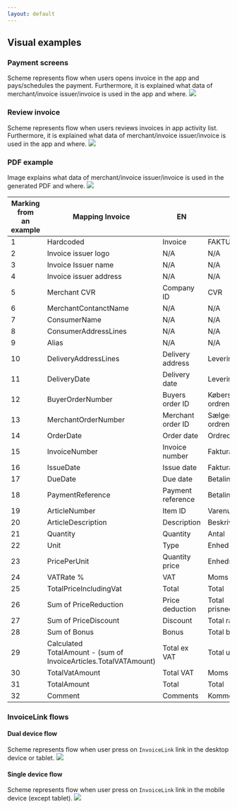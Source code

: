 ```yaml
---
layout: default
---
```


## Visual examples

### <a name="payment-screens"></a> Payment screens
Scheme represents flow when users opens invoice in the app and pays/schedules the payment.  Furthermore, it is explained what data of merchant/invoice issuer/invoice is used in the app and where.
[![](assets/images/pay_flow_50.png)](assets/images/pay_flow_50.png)

### <a name="review-invoice"></a> Review invoice
Scheme represents flow when users reviews invoices in app activity list.  Furthermore, it is explained what data of merchant/invoice issuer/invoice is used in the app and where.
[![](assets/images/activity_list_50.png)](assets/images/activity_list_50.png)

### <a name="pdf"></a> PDF example
Image explains what data of merchant/invoice issuer/invoice is used in the generated PDF and where.
[![](assets/images/pdf.png)](assets/images/pdf.png)

| Marking<br>from<br>an example | Mapping Invoice                                                     | EN                | DK                    | FI                   |
|-------------------------------|---------------------------------------------------------------------|-------------------|-----------------------|----------------------|
|                             1 | Hardcoded                                                           | Invoice           | FAKTURA               | LASKU                |
|                             2 | Invoice issuer logo                                                 | N/A               | N/A                   | N/A                  |
|                             3 | Invoice Issuer name                                                 | N/A               | N/A                   | N/A                  |
|                             4 | Invoice issuer address                                              | N/A               | N/A                   | N/A                  |
|                             5 | Merchant CVR                                                        | Company ID        | CVR                   | Y-tunnus             |
|                             6 | MerchantContanctName                                                | N/A               | N/A                   | N/A                  |
|                             7 | ConsumerName                                                        | N/A               | N/A                   | N/A                  |
|                             8 | ConsumerAddressLines                                                | N/A               | N/A                   | N/A                  |
|                             9 | Alias                                                               | N/A               | N/A                   | N/A                  |
|                            10 | DeliveryAddressLines                                                | Delivery address  | Leveringsadresse      | Toimitusosoite       |
|                            11 | DeliveryDate                                                        | Delivery date     | Leveringsdato         | Toimituspäivä        |
|                            12 | BuyerOrderNumber                                                    | Buyers order ID   | Købers ordrenummer    | Ostajan tilausnumero |
|                            13 | MerchantOrderNumber                                                 | Merchant order ID | Sælgers ordrenummmer  | Myyjän tilausnumero  |
|                            14 | OrderDate                                                           | Order date        | Ordredato             | Päivä                |
|                            15 | InvoiceNumber                                                       | Invoice number    | Fakturanummer         | Laskun numero        |
|                            16 | IssueDate                                                           | Issue date        | Fakturadato           | Laskun päivä         |
|                            17 | DueDate                                                             | Due date          | Betalingsdato         | Eräpäivä             |
|                            18 | PaymentReference                                                    | Payment reference | Betalingsreference    | Maksun viite         |
|                            19 | ArticleNumber                                                       | Item ID           | Varenummer            | Tuotenumero          |
|                            20 | ArticleDescription                                                  | Description       | Beskrivelse           | Kuvaus               |
|                            21 | Quantity                                                            | Quantity          | Antal                 | Määrä                |
|                            22 | Unit                                                                | Type              | Enhed                 | Yksikkö              |
|                            23 | PricePerUnit                                                        | Quantity price    | Enhedspris            | Yksikköhinta         |
|                            24 | VATRate %                                                           | VAT               | Moms                  | ALV                  |
|                            25 | TotalPriceIncludingVat                                              | Total             | Total                 | Yhteensä             |
|                            26 | Sum  of  PriceReduction                                             | Price deduction   | Total prisnedsættelse | Kokonaishinta        |
|                            27 | Sum  of  PriceDiscount                                              | Discount          | Total rabat           | Alennus              |
|                            28 | Sum of Bonus                                                        | Bonus             | Total bonus           | Kokonaisbonus        |
|                            29 | Calculated<br>TotalAmount - (sum of InvoiceArticles.TotalVATAmount) | Total ex VAT      | Total uden moms       | Yhteensä ilman ALV   |
|                            30 | TotalVatAmount                                                      | Total VAT         | Moms                  | ALV yhteensä         |
|                            31 | TotalAmount                                                         | Total             | Total                 | Yhteensä             |
|                            32 | Comment                                                             | Comments          | Kommentar             | Kommentit            |


### <a name="link-flows"></a> InvoiceLink flows

#### Dual device flow
Scheme represents flow when user press on `InvoiceLink` link in the desktop device or tablet.
[![](assets/images/lp/d_flow.png)](assets/images/lp/d_flow.png)

#### Single device flow
Scheme represents flow when user press on `InvoiceLink` link in the mobile device (except tablet).
[![](assets/images/lp/s_flow.png)](assets/images/lp/s_flow.png)
